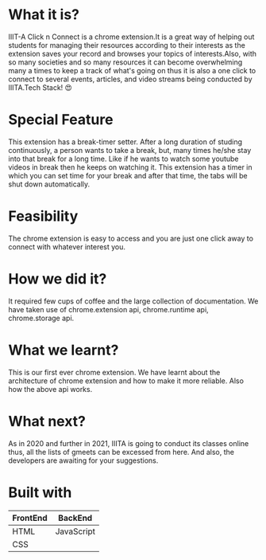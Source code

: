 # What it is?
IIIT-A Click n Connect is a chrome extension.It is a great way of helping out students for managing their resources according to their interests as the extension saves your record and browses your topics of interests.Also, with so many societies and so many resources it can become overwhelming many a times to keep a track of what's going on thus it is also a one click to connect to several events, articles, and video streams being conducted by IIITA.Tech Stack! 😍
# Special Feature
This extension has a break-timer setter. After a long duration of studing continuously, a person wants to take a break, but, many times he/she stay into that break for a long time. Like if he wants to watch some youtube videos in break then he keeps on watching it. This extension has a timer in which you can set time for your break and after that time, the tabs will be shut down automatically.
# Feasibility
The chrome extension is easy to access and you are just one click away to connect with whatever interest you.
# How we did it?
It required few cups of coffee and the large collection of documentation. We have taken use of chrome.extension api, chrome.runtime api, chrome.storage api. 
# What we learnt?
This is our first ever chrome extension. We have learnt about the architecture of chrome extension and how to make it more reliable. Also how the above api works. 
# What next?
As in 2020 and further in 2021, IIITA is going to conduct its classes online thus, all the lists of gmeets can be excessed from here. And also, the developers are awaiting for your suggestions.
# Built with

| FrontEnd    | BackEnd     |
| ----------- | ----------- |
| HTML        | JavaScript  |
| CSS         |             |
